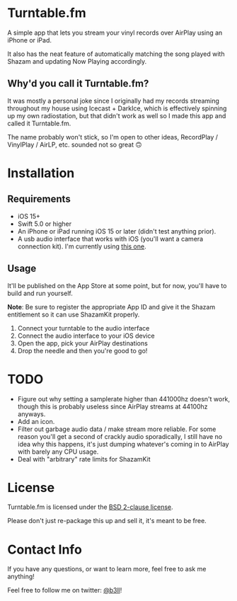 # Turntable.fm

A simple app that lets you stream your vinyl records over AirPlay using an iPhone or iPad.

It also has the neat feature of automatically matching the song played with Shazam and updating Now Playing accordingly.

## Why'd you call it Turntable.fm?

It was mostly a personal joke since I originally had my records streaming throughout my house using Icecast + DarkIce, which is effectively spinning up my own radiostation, but that didn't work as well so I made this app and called it Turntable.fm.

The name probably won't stick, so I'm open to other ideas, RecordPlay / VinylPlay / AirLP, etc. sounded not so great 🙃

# Installation

## Requirements

- iOS 15+
- Swift 5.0 or higher
- An iPhone or iPad running iOS 15 or later (didn't test anything prior).
- A usb audio interface that works with iOS (you'll want a camera connection kit). I'm currently using [this one](https://www.behringer.com/behringer/product?modelCode=P0A12).

## Usage

It'll be published on the App Store at some point, but for now, you'll have to build and run yourself.

**Note**: Be sure to register the appropriate App ID and give it the Shazam entitlement so it can use ShazamKit properly.

1. Connect your turntable to the audio interface
2. Connect the audio interface to your iOS device
3. Open the app, pick your AirPlay destinations
4. Drop the needle and then you're good to go!

# TODO

- Figure out why setting a samplerate higher than 441000hz doesn't work, though this is probably useless since AirPlay streams at 44100hz anyways.
- Add an icon.
- Filter out garbage audio data / make stream more reliable. For some reason you'll get a second of crackly audio sporadically, I still have no idea why this happens, it's just dumping whatever's coming in to AirPlay with barely any CPU usage.
- Deal with "arbitrary" rate limits for ShazamKit

# License

Turntable.fm is licensed under the [BSD 2-clause license](https://github.com/b3ll/Turntable.fm/blob/main/LICENSE).

Please don't just re-package this up and sell it, it's meant to be free.

# Contact Info

If you have any questions, or want to learn more, feel free to ask me anything!

Feel free to follow me on twitter: [@b3ll](https://www.twitter.com/b3ll)!
